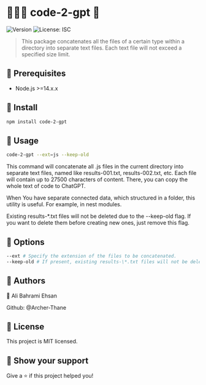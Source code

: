 # 👨🏻‍💻 code-2-gpt 🧠

![Version](https://img.shields.io/badge/version-1.0.0-blue.svg?cacheSeconds=2592000)
![License: ISC](https://img.shields.io/badge/License-ISC-yellow.svg)

> This package concatenates all the files of a certain type within a directory into separate text files. Each text file will not exceed a specified size limit.

## 📌 Prerequisites

- Node.js >=14.x.x

## 🎉 Install

```bash
npm install code-2-gpt
```

## 🔨 Usage

```bash
code-2-gpt --ext=js --keep-old
```

This command will concatenate all .js files in the current directory into separate text files, named like results-001.txt, results-002.txt, etc. Each file will contain up to 27500 characters of content. There, you can copy the whole text of code to ChatGPT.

When You have separate connected data, which structured in a folder, this utility is useful. For example, in nest modules.

Existing results-\*.txt files will not be deleted due to the --keep-old flag. If you want to delete them before creating new ones, just remove this flag.

## 🌈 Options

```bash
--ext # Specify the extension of the files to be concatenated.
--keep-old # If present, existing results-\*.txt files will not be deleted.
```

## 👥 Authors

👤 Ali Bahrami Ehsan

Github: @Archer-Thane

## 📝 License

This project is MIT licensed.

## 🌟 Show your support

Give a ⭐️ if this project helped you!
